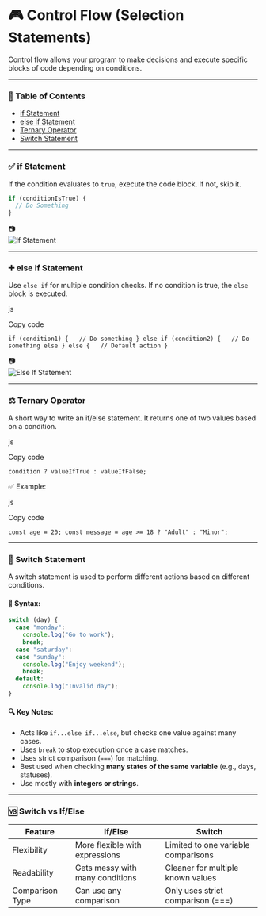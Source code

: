 # 🎮 Control Flow (Selection Statements)

Control flow allows your program to make decisions and execute specific blocks of code depending on conditions.

---

### 🔗 Table of Contents

- [if Statement](#-if-statement)
- [else if Statement](#-else-if-statement)
- [Ternary Operator](#️-ternary-operator)
- [Switch Statement](#-switch-statement)

---

### ✅ if Statement

If the condition evaluates to `true`, execute the code block. If not, skip it.

```js
if (conditionIsTrue) {
  // Do Something
}
```

📷  
![If Statement](https://prod-files-secure.s3.us-west-2.amazonaws.com/5cefd5f8-1137-4451-8689-bc393362ca2c/524f9b62-7cce-4e2c-98c8-cabfdb95c21d/Screenshot_2024-02-12_173354.png)

---

### ➕ else if Statement

Use `else if` for multiple condition checks. If no condition is true, the `else` block is executed.

js

Copy code

`if (condition1) {   // Do something } else if (condition2) {   // Do something else } else {   // Default action }`

📷  
![Else If Statement](https://prod-files-secure.s3.us-west-2.amazonaws.com/5cefd5f8-1137-4451-8689-bc393362ca2c/c1649236-350f-495a-b05a-80af583644a6/Screenshot_2024-02-12_173405.png)

---

### ⚖️ Ternary Operator

A short way to write an if/else statement. It returns one of two values based on a condition.

js

Copy code

`condition ? valueIfTrue : valueIfFalse;`

✅ Example:

js

Copy code

`const age = 20; const message = age >= 18 ? "Adult" : "Minor";`

---

### 🧩 Switch Statement

A switch statement is used to perform different actions based on different conditions.

#### 🔹 Syntax:

```js
switch (day) {
  case "monday":
    console.log("Go to work");
    break;
  case "saturday":
  case "sunday":
    console.log("Enjoy weekend");
    break;
  default:
    console.log("Invalid day");
}
```

#### 🔍 Key Notes:

- Acts like `if...else if...else`, but checks one value against many cases.
- Uses `break` to stop execution once a case matches.
- Uses strict comparison (`===`) for matching.
- Best used when checking **many states of the same variable** (e.g., days, statuses).
- Use mostly with **integers or strings**.

---

### 🆚 Switch vs If/Else

| Feature         | If/Else                         | Switch                              |
| --------------- | ------------------------------- | ----------------------------------- |
| Flexibility     | More flexible with expressions  | Limited to one variable comparisons |
| Readability     | Gets messy with many conditions | Cleaner for multiple known values   |
| Comparison Type | Can use any comparison          | Only uses strict comparison (===)   |
